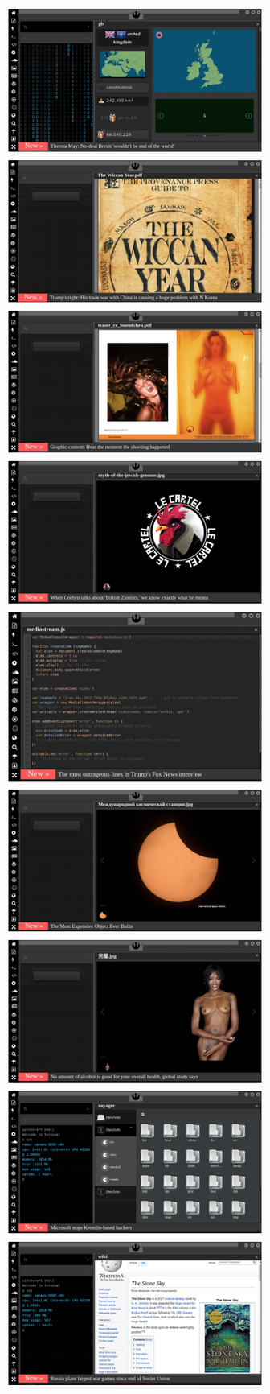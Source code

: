 
[![Image](brexit.png)](https://www.youtube.com/watch?v=nJKwNuqozDw)

<!-- 
bkz teke tek izlerken guzey anadol gay hattı kırılıyormuş gibi gerilmek
bkz fatih altaylı celal şengör ilber ortaşgil üçgeni
bkz ilber ortaçgil celel gılıştargör dosluğu
bkz kuzey anadolu gay hattı kırılırsa karadenizliler napacak sorundalı
https://www.uludagsozluk.com/k/bradley-cooper/&w=bg bkz gay
bkz kuzey anadolu gay hattının kırılma ihtimali
https://www.uludagsozluk.com/k/ihsan-y%C3%BCce/ bkz pedofili
https://www.uludagsozluk.com/k/%C3%A7%C4%B1ld%C4%B1rsan%C4%B1z-da-kudursan%C4%B1z-da-akp-pkk-y%C4%B1-bitirecek/&w=gd
https://www.uludagsozluk.com/k/en-iyi-bilim-adam%C4%B1n%C4%B1n-celal-%C5%9Feng%C3%B6r-oldu%C4%9Fu-%C3%BClke/ 
bkz kuzet anadol gay hattı
-->
![Image](wiccanyear.png)

[![Image](hearthemoment.png)](http://www.taschen-transfer.com/media/downloads/teaser_ce_buendchen.pdf)

[![Image](myth-of-the-jewish-genome.png)](https://www.merriam-webster.com/dictionary/chromatic)

![Image](mediasource.png)

![Image](ISS.png)

[![Image](完璧.png)](https://www.ibm.com/developerworks/jp/aix/library/au-errnovariable/index.html)

![Image](voyager.png)

![Image](stone-sky.png)


